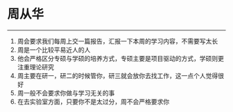 # 周从华
---

1. 周会要求我们每周上交一篇报告，汇报一下本周的学习内容，不需要写太长
2. 周是一个比较平易近人的人
3. 他会严格区分专硕与学硕的培养方式，专硕主要是项目驱动的方式，学硕则更注重理论研究
4. 周主要在研一，研二的时候管你，研三就会放你去找工作，这一点个人觉得很好
5. 周一般不会要求你做与学习无关的事
6. 在去实验室方面，只要你不是太过分，周不会严格要求你
 

